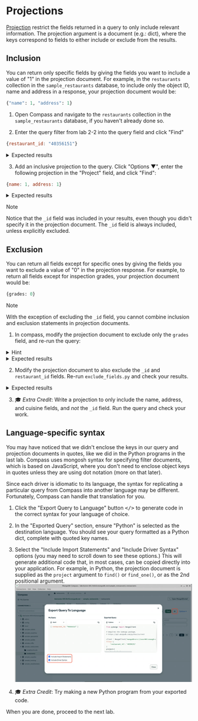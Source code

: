 # Projections

[Projection](https://www.mongodb.com/docs/manual/tutorial/project-fields-from-query-results/) restrict the fields returned in a query to only include relevant information. The projection argument is a document (e.g.: dict), where the keys correspond to fields to either include or exclude from the results. 

## Inclusion
You can return only specific fields by giving the fields you want to include a value of "1" in the projection document. For example, in the `restaurants` collection in the `sample_restaurants` database, to include only the object ID, name and address in a response, your projection document would be:
```python
{"name": 1, "address": 1}
```

1. Open Compass and navigate to the `restaurants` collection in the `sample_restaurants` database, if you haven't already done so.

2. Enter the query filter from lab 2-2 into the query field and click "Find"
  ```js
  {restaurant_id: "40356151"}
  ```

  <details>
  <summary>Expected results</summary>

  ![Compass querying for Brunos On The Boulevard with an inclusive projection](images/compass-query.png)
  </details>

3. Add an inclusive projection to the query. Click "Options ▼", enter the following projection in the "Project" field, and click "Find":
  ```js
  {name: 1, address: 1}
  ```

  <details>
  <summary>Expected results</summary>

  ![Compass querying for Brunos On The Boulevard with an inclusive projection](images/inclusive-projection.png)
  </details>

  > [!NOTE]
  > Notice that the `_id` field was included in your results, even though you didn't specify it in the projection document. The `_id` field is always included, unless explicitly excluded.

## Exclusion
You can return all fields except for specific ones by giving the fields you want to exclude a value of "0" in the projection response. For example, to return all fields except for inspection grades, your projection document would be:
```python
{grades: 0}
```

> [!NOTE]
> With the exception of excluding the `_id` field, you cannot combine inclusion and exclusion statements in projection documents.

1. In compass, modify the projection document to exclude only the `grades` field, and re-run the query:

  <details>
  <summary>Hint</summary>

  ```js
  {grades: 0}
  ```
  </details>

  <details>
  <summary>Expected results</summary>

```js
  {
    "_id": {
      "$oid": "5eb3d668b31de5d588f42930"
    },
    "address": {
      "building": "8825",
      "coord": [
        -73.8803827,
        40.7643124
      ],
      "street": "Astoria Boulevard",
      "zipcode": "11369"
    },
    "borough": "Queens",
    "cuisine": "American",
    "name": "Brunos On The Boulevard",
    "restaurant_id": "40356151"
  }
  ```
  </details>

2. Modify the projection document to also exclude the `_id` and `restaurant_id` fields. Re-run `exclude_fields.py` and check your results.
  <details>
  <summary>Expected results</summary>

  ```js
  {
    "address": {
      "building": "8825",
      "coord": [
        -73.8803827,
        40.7643124
      ],
      "street": "Astoria Boulevard",
      "zipcode": "11369"
    },
    "borough": "Queens",
    "cuisine": "American",
    "name": "Brunos On The Boulevard"
  }
  ```
  </details>

3. 🎓 *Extra Credit*: Write a projection to only include the name, address, and cuisine fields, and *not* the `_id` field. Run the query and check your work.


## Language-specific syntax

You may have noticed that we didn't enclose the keys in our query and projection documents in quotes, like we did in the Python programs in the last lab. Compass uses mongosh syntax for specifying filter documents, which is based on JavaScript, where you don't need to enclose object keys in quotes unless they are using dot notation (more on that later). 

Since each driver is idiomatic to its language, the syntax for replicating a particular query from Compass into another language may be different. Fortunately, Compass can handle that translation for you.

1. Click the "Export Query to Language" button <kbd>&lt;/&gt;</kbd> to generate code in the correct syntax for your language of choice. 

2. In the "Exported Query" section, ensure "Python" is selected as the destination language. You should see your query formatted as a Python dict, complete with quoted key names.

3. Select the "Include Import Statements" and "Include Driver Syntax" options (you may need to scroll down to see these options.) This will generate additional code that, in most cases, can be copied directly into your application. For example, in Python, the projection document is supplied as the `project` argument to `find()` or `find_one()`, or as the 2nd positional argument.
  ![Export query screen](images/export_query.png)

4. 🎓 *Extra Credit*: Try making a new Python program from your exported code.


When you are done, proceed to the next lab.